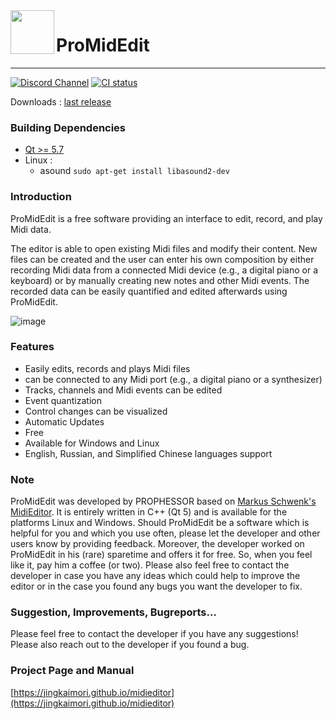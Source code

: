 <img align="left" width="70px" src="run_environment/midieditor.ico">

# ProMidEdit
------

[![Discord Channel](https://badgen.net/badge/Discord%20Activity/Currently%20Online/green?icon=discord)](https://discord.gg/9YGbfGCP)
[![CI status](https://github.com/jingkaimori/midieditor/actions/workflows/xmake.yaml/badge.svg)](https://github.com/jingkaimori/midieditor/actions/workflows/xmake.yaml)

Downloads : [last release](https://github.com/jingkaimori/midieditor/releases/)

### Building Dependencies
* [Qt >= 5.7](https://www.qt.io/download-open-source/)
* Linux :
     * asound `sudo apt-get install libasound2-dev`

### Introduction

ProMidEdit is a free software providing an interface to edit, record, and play Midi data.

The editor is able to open existing Midi files and modify their content. New files can be created and the user can enter his own composition by either recording Midi data from a connected Midi device (e.g., a digital piano or a keyboard) or by manually creating new notes and other Midi events. The recorded data can be easily quantified and edited afterwards using ProMidEdit.

![image](manual/screenshots/midieditor-full.png)

### Features

* Easily edits, records and plays Midi files
* can be connected to any Midi port (e.g., a digital piano or a synthesizer)
* Tracks, channels and Midi events can be edited
* Event quantization
* Control changes can be visualized
* Automatic Updates
* Free
* Available for Windows and Linux
* English, Russian, and Simplified Chinese languages support

### Note

ProMidEdit was developed by PROPHESSOR based on [Markus Schwenk's MidiEditor](https://github.com/markusschwenk/midieditor).
It is entirely written in C++ (Qt 5) and is available for the platforms Linux and Windows.
Should ProMidEdit be a software which is helpful for you and which you use often, please let the developer and other users know by providing feedback.
Moreover, the developer worked on ProMidEdit in his (rare) sparetime and offers it for free.
So, when you feel like it, pay him a coffee (or two).
Please also feel free to contact the developer in case you have any ideas which could help to improve the editor or in the case you found any bugs you want the developer to fix.

### Suggestion, Improvements, Bugreports...

Please feel free to contact the developer if you have any suggestions! Please also reach out to the developer if you found a bug.

### Project Page and Manual

[https://jingkaimori.github.io/midieditor](https://jingkaimori.github.io/midieditor)

